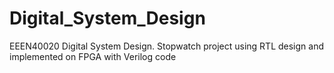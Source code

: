 # Digital_System_Design
EEEN40020 Digital System Design. Stopwatch project using RTL design and implemented on FPGA with Verilog code 
